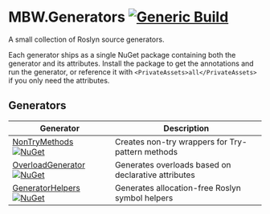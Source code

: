 # MBW.Generators [![Generic Build](https://github.com/LordMike/MBW.Generators/actions/workflows/dotnet.yml/badge.svg)](https://github.com/LordMike/MBW.Generators/actions/workflows/dotnet.yml)

A small collection of Roslyn source generators.

Each generator ships as a single NuGet package containing both the generator
and its attributes. Install the package to get the annotations and run the
generator, or reference it with `<PrivateAssets>all</PrivateAssets>` if you
only need the attributes.

## Generators

| Generator | Description |
|-----------|-------------|
| [NonTryMethods](src/Generators/NonTryMethods.Generator/README.md#readme) [![NuGet](https://img.shields.io/nuget/v/MBW.Generators.NonTryMethods.svg)](https://www.nuget.org/packages/MBW.Generators.NonTryMethods) | Creates non-try wrappers for Try-pattern methods |
| [OverloadGenerator](src/Generators/OverloadGenerator.Generator/README.md#readme) [![NuGet](https://img.shields.io/nuget/v/MBW.Generators.OverloadGenerator.svg)](https://www.nuget.org/packages/MBW.Generators.OverloadGenerator) | Generates overloads based on declarative attributes |
| [GeneratorHelpers](src/Generators/GeneratorHelpers.Generator/README.md#readme) [![NuGet](https://img.shields.io/nuget/v/MBW.Generators.GeneratorHelpers.svg)](https://www.nuget.org/packages/MBW.Generators.GeneratorHelpers) | Generates allocation-free Roslyn symbol helpers |
